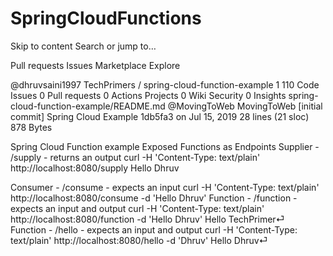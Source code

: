 # SpringCloudFunctions
Skip to content
Search or jump to…

Pull requests
Issues
Marketplace
Explore
 
@dhruvsaini1997 
TechPrimers
/
spring-cloud-function-example
1
110
 Code
 Issues 0
 Pull requests 0 Actions
 Projects 0
 Wiki
 Security 0
 Insights
spring-cloud-function-example/README.md
@MovingToWeb MovingToWeb [initial commit] Spring Cloud Example
1db5fa3 on Jul 15, 2019
28 lines (21 sloc)  878 Bytes
  
Spring Cloud Function example
Exposed Functions as Endpoints
Supplier - /supply - returns an output
curl -H 'Content-Type: text/plain' http://localhost:8080/supply
Hello Dhruv                                                                                                      

Consumer - /consume - expects an input
curl -H 'Content-Type: text/plain' http://localhost:8080/consume -d 'Hello Dhruv'
Function - /function - expects an input and output
curl -H 'Content-Type: text/plain' http://localhost:8080/function -d 'Hello Dhruv'
Hello TechPrimer⏎    
Function - /hello - expects an input and output
curl -H 'Content-Type: text/plain' http://localhost:8080/hello -d 'Dhruv'
Hello Dhruv⏎ 
